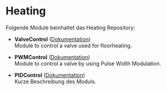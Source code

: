# Heating

Folgende Module beinhaltet das Heating Repository:

- __ValveControl__ ([Dokumentation](ValveControl))  
	Module to control a valve used for floorheating.

- __PWMControl__ ([Dokumentation](PWMControl))  
	Module to control a valve by using Pulse Width Modulation.

- __PIDControl__ ([Dokumentation](PIDControl))  
	Kurze Beschreibung des Moduls.
